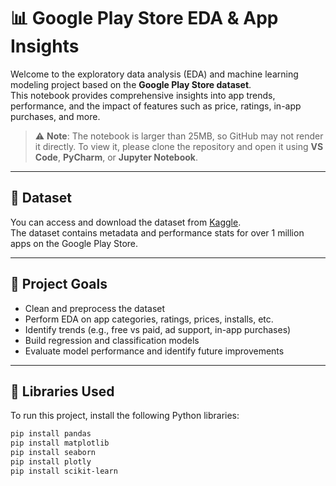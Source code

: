 # 📊 Google Play Store EDA & App Insights

Welcome to the exploratory data analysis (EDA) and machine learning modeling project based on the **Google Play Store dataset**.  
This notebook provides comprehensive insights into app trends, performance, and the impact of features such as price, ratings, in-app purchases, and more.

> ⚠️ **Note**: The notebook is larger than 25MB, so GitHub may not render it directly. To view it, please clone the repository and open it using **VS Code**, **PyCharm**, or **Jupyter Notebook**.

---

## 📁 Dataset

You can access and download the dataset from [Kaggle](https://www.kaggle.com/datasets/gauthamp10/google-playstore-apps/code).  
The dataset contains metadata and performance stats for over 1 million apps on the Google Play Store.

---

## 📌 Project Goals

- Clean and preprocess the dataset
- Perform EDA on app categories, ratings, prices, installs, etc.
- Identify trends (e.g., free vs paid, ad support, in-app purchases)
- Build regression and classification models
- Evaluate model performance and identify future improvements

---

## 🧪 Libraries Used

To run this project, install the following Python libraries:

```bash
pip install pandas
pip install matplotlib
pip install seaborn
pip install plotly
pip install scikit-learn
